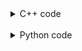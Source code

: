 <details><summary>C++ code</summary>

![](https://github.com/archishmanghos/code-images/blob/master/GFG/Flatten-binary-tree-to-linked-list.png)

</details>

<br>

<details><summary>Python code</summary>

![](https://github.com/archishmanghos/code-images/blob/master/GFG/Flatten-binary-tree-to-linked-list-py.png)

</details>